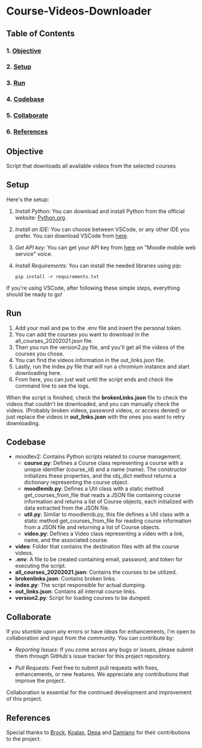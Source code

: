 # Course-Videos-Downloader

## Table of Contents

### 1. [Objective](#objective)
### 2. [Setup](#setup)
### 3. [Run](#run)
### 4. [Codebase](#codebase)
### 5. [Collaborate](#collaborate)
### 6. [References](#references)

## Objective

Script that downloads all available videos from the selected courses

## Setup

Here's the setup:

1. *Install Python:* You can download and install Python from the official website: [Python.org](https://www.python.org/).

2. *Install an IDE:* You can choose between VSCode, or any other IDE you prefer. You can download VSCode from [here](https://code.visualstudio.com/).

3. *Get API key:* You can get your API key from [here](https://elearning.unimib.it/user/managetoken.php) on "Moodle mobile web service" voice.
4. *Install Requirements:* You can install the needed libraries using pip:
   
   ```pip install -r requirements.txt```

If you're using VSCode, after following these simple steps, everything should be ready to go!

## Run

1. Add your mail and pw to the .env file and insert the personal token. 
2. You can add the courses you want to download in the all_courses_20202021.json file. 
3. Then you run the version2.py file, and you'll get all the videos of the courses you chose.
4. You can find the videos information in the out_links.json file. 
5. Lastly, run the index.py file that will run a chromium instance and start downloading here. 
6. From here, you can just wait until the script ends and check the command line to see the logs.

When the script is finished, check the **brokenLinks.json** file to check the videos that couldn't be downloaded, and you can manually check the videos. (Probably broken videos, password videos, or access denied) 
or just replace the videos in **out_links.json** with the ones you want to retry downloading.

## Codebase

- moodlev2: Contains Python scripts related to course management.
  - **course.py**: Defines a Course class representing a course with a unique identifier (course_id) and a name (name). The constructor initializes these properties, and the obj_dict method returns a dictionary representing the course object.
  - **moodlemib.py**: Defines a Util class with a static method get_courses_from_file that reads a JSON file containing course information and returns a list of Course objects, each initialized with data extracted from the JSON file.
  - **util.py**: Similar to moodlemib.py, this file defines a Util class with a static method get_courses_from_file for reading course information from a JSON file and returning a list of Course objects.
  - **video.py**: Defines a Video class representing a video with a link, name, and the associated course. 
- **video**: Folder that contains the destination files with all the course videos.
- **.env**: A file to be created containing email, password, and token for executing the script.
- **all_courses_20202021.json**: Contains the courses to be utilized.
- **brokenlinks.json**: Contains broken links.
- **index.py**: The script responsible for actual dumping.
- **out_links.json**: Contains all internal course links.
- **version2.py**: Script for loading courses to be dumped.


## Collaborate


If you stumble upon any errors or have ideas for enhancements, I'm open to collaboration and input from the community. 
You can contribute by:

- *Reporting Issues:* If you come across any bugs or issues, please submit them 
through GitHub's issue tracker for this project repository.

- *Pull Requests:* Feel free to submit pull requests with fixes, enhancements, 
or new features. We appreciate any contributions that improve the project.

Collaboration is essential for the continued development and improvement of this project.

## References

Special thanks to [Brock](https://github.com/BrockDeveloper), [Koalas](https://github.com/koalas11), [Depa](https://github.com/Depa31) and [Damiano](https://github.com/DamianoPellegrini) for their contributions to the project.
